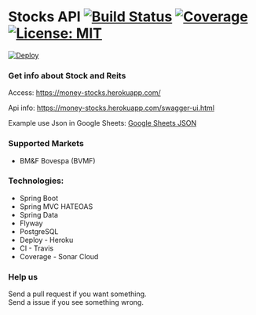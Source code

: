 # Stocks API [![Build Status](https://travis-ci.com/ThiagoBfim/stocks.svg?branch=master)](https://travis-ci.org/dodash/gadget-cq-basic) [![Coverage](https://sonarcloud.io/api/project_badges/measure?project=ThiagoBfim_stocks&metric=coverage)](https://sonarcloud.io/dashboard?id=ThiagoBfim_stocks) [![License: MIT](https://img.shields.io/badge/License-MIT-blue.svg)](https://opensource.org/licenses/MIT)

[![Deploy](https://www.herokucdn.com/deploy/button.svg)](https://money-stocks.herokuapp.com/)

### Get info about Stock and Reits

Access: https://money-stocks.herokuapp.com/

Api info: https://money-stocks.herokuapp.com/swagger-ui.html

Example use Json in Google Sheets: [Google Sheets JSON](https://support.geckoboard.com/hc/en-us/articles/360006412678-Import-JSON-data-to-a-Google-Sheet)


### Supported Markets

* BM&F Bovespa (BVMF)


### Technologies:

* Spring Boot
* Spring MVC HATEOAS
* Spring Data
* Flyway
* PostgreSQL
* Deploy - Heroku
* CI - Travis
* Coverage - Sonar Cloud 


### Help us

Send a pull request if you want something.\
Send a issue if you see something wrong.
